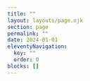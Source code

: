 ```yaml
---
title: ""
layout: layouts/page.njk
section: page
permalink: ""
date: 2024-01-01
eleventyNavigation:
  key: ""
  order: 0
blocks: []
---
```

